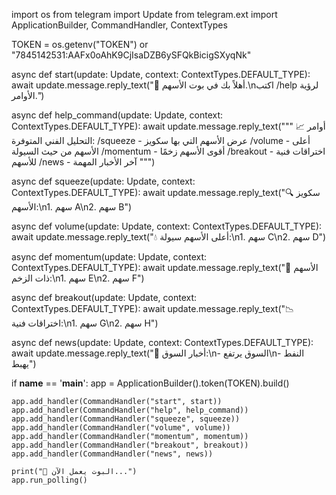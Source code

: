 import os
from telegram import Update
from telegram.ext import ApplicationBuilder, CommandHandler, ContextTypes

TOKEN = os.getenv("TOKEN") or "7845142531:AAFx0oAhK9CjIsaDZB6ySFQkBicigSXyqNk"

async def start(update: Update, context: ContextTypes.DEFAULT_TYPE):
    await update.message.reply_text("👋 أهلاً بك في بوت الأسهم.\nاكتب /help لرؤية الأوامر.")

async def help_command(update: Update, context: ContextTypes.DEFAULT_TYPE):
    await update.message.reply_text("""
📈 أوامر التحليل الفني المتوفرة:
/squeeze - عرض الأسهم التي بها سكويز
/volume - أعلى الأسهم من حيث السيولة
/momentum - أقوى الأسهم زخمًا
/breakout - اختراقات فنية للأسهم
/news - آخر الأخبار المهمة
""")

async def squeeze(update: Update, context: ContextTypes.DEFAULT_TYPE):
    await update.message.reply_text("🔍 سكويز الأسهم:\n1. سهم A\n2. سهم B")

async def volume(update: Update, context: ContextTypes.DEFAULT_TYPE):
    await update.message.reply_text("💧 أعلى الأسهم سيولة:\n1. سهم C\n2. سهم D")

async def momentum(update: Update, context: ContextTypes.DEFAULT_TYPE):
    await update.message.reply_text("🚀 الأسهم ذات الزخم:\n1. سهم E\n2. سهم F")

async def breakout(update: Update, context: ContextTypes.DEFAULT_TYPE):
    await update.message.reply_text("📉 اختراقات فنية:\n1. سهم G\n2. سهم H")

async def news(update: Update, context: ContextTypes.DEFAULT_TYPE):
    await update.message.reply_text("📰 أخبار السوق:\n- السوق يرتفع\n- النفط يهبط")

if __name__ == '__main__':
    app = ApplicationBuilder().token(TOKEN).build()

    app.add_handler(CommandHandler("start", start))
    app.add_handler(CommandHandler("help", help_command))
    app.add_handler(CommandHandler("squeeze", squeeze))
    app.add_handler(CommandHandler("volume", volume))
    app.add_handler(CommandHandler("momentum", momentum))
    app.add_handler(CommandHandler("breakout", breakout))
    app.add_handler(CommandHandler("news", news))

    print("🤖 البوت يعمل الآن...")
    app.run_polling()
